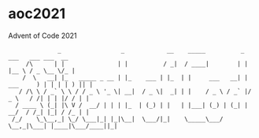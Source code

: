 # aoc2021
Advent of Code 2021


                  _                 _            __    _____          _        ___   ___ ___  __ 
         /\      | |               | |          / _|  / ____|        | |      |__ \ / _ \__ \/_ |
        /  \   __| |_   _____ _ __ | |_    ___ | |_  | |     ___   __| | ___     ) | | | | ) || |
       / /\ \ / _` \ \ / / _ \ '_ \| __|  / _ \|  _| | |    / _ \ / _` |/ _ \   / /| | | |/ / | |
      / ____ \ (_| |\ V /  __/ | | | |_  | (_) | |   | |___| (_) | (_| |  __/  / /_| |_| / /_ | |
     /_/    \_\__,_| \_/ \___|_| |_|\__|  \___/|_|    \_____\___/ \__,_|\___| |____|\___/____||_|

